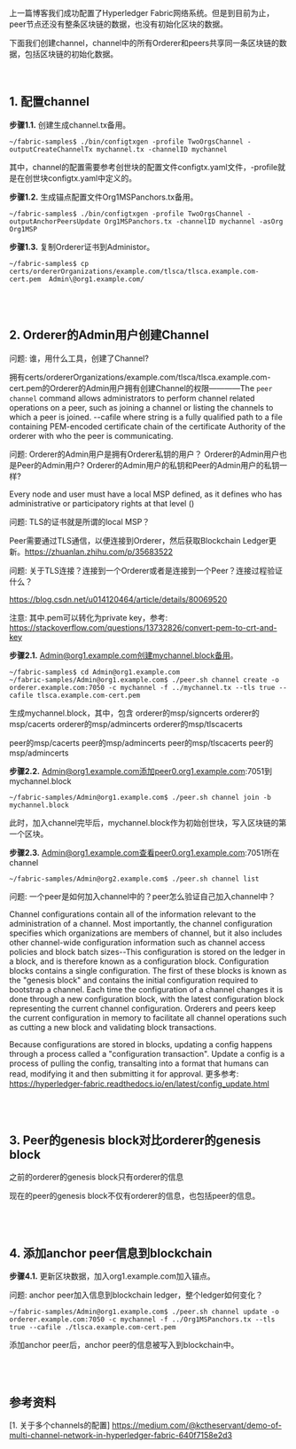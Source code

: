 上一篇博客我们成功配置了Hyperledger Fabric网络系统。但是到目前为止，peer节点还没有整条区块链的数据，也没有初始化区块的数据。

下面我们创建channel，channel中的所有Orderer和peers共享同一条区块链的数据，包括区块链的初始化数据。

<br />


## 1. 配置channel

**步骤1.1.** 创建生成channel.tx备用。

```shell
~/fabric-samples$ ./bin/configtxgen -profile TwoOrgsChannel -outputCreateChannelTx mychannel.tx -channelID mychannel
```


其中，channel的配置需要参考创世块的配置文件configtx.yaml文件，-profile就是在创世块configtx.yaml中定义的。



**步骤1.2.** 生成锚点配置文件Org1MSPanchors.tx备用。

```shell
~/fabric-samples$ ./bin/configtxgen -profile TwoOrgsChannel -outputAnchorPeersUpdate Org1MSPanchors.tx -channelID mychannel -asOrg Org1MSP
```




**步骤1.3.** 复制Orderer证书到Administor。

```shell
~/fabric-samples$ cp certs/ordererOrganizations/example.com/tlsca/tlsca.example.com-cert.pem  Admin\@org1.example.com/
```



<br />
<br />

## 2. Orderer的Admin用户创建Channel

问题: 谁，用什么工具，创建了Channel?

拥有certs/ordererOrganizations/example.com/tlsca/tlsca.example.com-cert.pem的Orderer的Admin用户拥有创建Channel的权限————The `peer channel` command allows administrators to perform channel related operations on a peer, such as joining a channel or listing the channels to which a peer is joined. --cafile <string> where string is a fully qualified path to a file containing PEM-encoded certificate chain of the certificate Authority of the orderer with who the peer is communicating. 

问题: Orderer的Admin用户是拥有Orderer私钥的用户？ Orderer的Admin用户也是Peer的Admin用户? Orderer的Admin用户的私钥和Peer的Admin用户的私钥一样?

Every node and user must have a local MSP defined, as it defines who has administrative or participatory rights at that level ()





问题: TLS的证书就是所谓的local MSP？

Peer需要通过TLS通信，以便连接到Orderer，然后获取Blockchain Ledger更新。https://zhuanlan.zhihu.com/p/35683522


问题: 关于TLS连接？连接到一个Orderer或者是连接到一个Peer？连接过程验证什么？

https://blog.csdn.net/u014120464/article/details/80069520








注意: 其中.pem可以转化为private key，参考: https://stackoverflow.com/questions/13732826/convert-pem-to-crt-and-key


**步骤2.1.** Admin@org1.example.com创建mychannel.block备用。

```shell
~/fabric-samples$ cd Admin@org1.example.com
~/fabric-samples/Admin@org1.example.com$ ./peer.sh channel create -o orderer.example.com:7050 -c mychannel -f ../mychannel.tx --tls true --cafile tlsca.example.com-cert.pem
```




生成mychannel.block，其中，包含
orderer的msp/signcerts
orderer的msp/cacerts
orderer的msp/admincerts
orderer的msp/tlscacerts

peer的msp/cacerts
peer的msp/admincerts
peer的msp/tlscacerts
peer的msp/admincerts



**步骤2.2.** Admin@org1.example.com添加peer0.org1.example.com:7051到mychannel.block

```shell
~/fabric-samples/Admin@org1.example.com$ ./peer.sh channel join -b mychannel.block
```

此时，加入channel完毕后，mychannel.block作为初始创世块，写入区块链的第一个区块。




**步骤2.3.** Admin@org1.example.com查看peer0.org1.example.com:7051所在channel
```shell
~/fabric-samples/Admin@org2.example.com$ ./peer.sh channel list
```

问题: 一个peer是如何加入channel中的？peer怎么验证自己加入channel中？

Channel configurations contain all of the information relevant to the administration of a channel. Most importantly, the channel configuration specifies which organizations are members of channel, but it also includes other channel-wide configuration information such as channel access policies and block batch sizes--This configuration is stored on the ledger in a block, and is therefore known as a configuration block. Configuration blocks contains a single configuration. The first of these blocks is known as the "genesis block" and contains the initial configuration required to bootstrap a channel. Each time the configuration of a channel changes it is done through a new configuration block, with the latest configuration block representing the current channel configuration. Orderers and peers keep the current configuration in memory to facilitate all channel operations such as cutting a new block and validating block transactions.

Because configurations are stored in blocks, updating a config happens through a process called a "configuration transaction". Update a config is a process of pulling the config, transalting into a format that humans can read, modifying it and then submitting it for approval. 更多参考: https://hyperledger-fabric.readthedocs.io/en/latest/config_update.html









<br />
<br />

## 3. Peer的genesis block对比orderer的genesis block

之前的orderer的genesis block只有orderer的信息

现在的peer的genesis block不仅有orderer的信息，也包括peer的信息。










<br />
<br />

## 4. 添加anchor peer信息到blockchain

**步骤4.1.** 更新区块数据，加入org1.example.com加入锚点。

问题: anchor peer加入信息到blockchain ledger，整个ledger如何变化？



```shell
~/fabric-samples/Admin@org1.example.com$ ./peer.sh channel update -o orderer.example.com:7050 -c mychannel -f ../Org1MSPanchors.tx --tls true --cafile ./tlsca.example.com-cert.pem
```

添加anchor peer后，anchor peer的信息被写入到blockchain中。




<br />
<br />


## 参考资料
[1. 关于多个channels的配置] https://medium.com/@kctheservant/demo-of-multi-channel-network-in-hyperledger-fabric-640f7158e2d3
